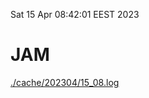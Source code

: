 Sat 15 Apr 08:42:01 EEST 2023
# JAM
<a href='./cache/202304/15_08.log'>./cache/202304/15_08.log</a>
